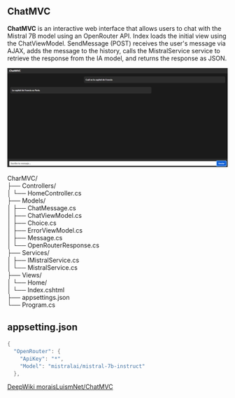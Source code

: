 ## ChatMVC

**ChatMVC** is an interactive web interface that allows users to chat with the Mistral 7B model using an OpenRouter API. Index loads the initial view using the ChatViewModel. SendMessage (POST) receives the user's message via AJAX, adds the message to the history, calls the MistralService service to retrieve the response from the IA model, and returns the response as JSON.

![ChatAPI](img/ChatMVC_01.png)

CharMVC/  
├── Controllers/  
│   └── HomeController.cs  
├── Models/  
│   ├── ChatMessage.cs  
│   ├── ChatViewModel.cs  
│   ├── Choice.cs  
│   ├── ErrorViewModel.cs  
│   ├── Message.cs  
│   └── OpenRouterResponse.cs   
├── Services/  
│   ├── IMistralService.cs   
│   └── MistralService.cs   
├── Views/  
│   └── Home/        
│     └── Index.cshtml  
├── appsettings.json     
└── Program.cs    

## appsetting.json
```cs 
{
  "OpenRouter": {
    "ApiKey": "*",
    "Model": "mistralai/mistral-7b-instruct"
  },
``` 

[DeepWiki moraisLuismNet/ChatMVC](https://deepwiki.com/moraisLuismNet/ChatMVC)